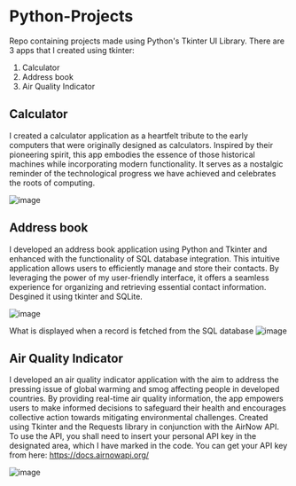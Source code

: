 # Python-Projects
Repo containing projects made using Python's Tkinter UI Library. There are 3 apps that I created using tkinter:
1. Calculator 
2. Address book
3. Air Quality Indicator

## Calculator

I created a calculator application as a heartfelt tribute to the early computers that were originally designed as calculators. Inspired by their pioneering spirit, this app embodies the essence of those historical machines while incorporating modern functionality. It serves as a nostalgic reminder of the technological progress we have achieved and celebrates the roots of computing.

![image](https://github.com/khushil-sketch/Python-Tkinter-UI-Projects/assets/52947378/59635e4a-2817-471a-815d-94b06cfedf8b)


## Address book
I developed an address book application using Python and Tkinter and enhanced with the functionality of SQL database integration. This intuitive application allows users to efficiently manage and store their contacts. By leveraging the power of my user-friendly interface, it offers a seamless experience for organizing and retrieving essential contact information.
Desgined it using tkinter and SQLite.

![image](https://github.com/khushil-sketch/Python-Tkinter-UI-Projects/assets/52947378/d6cbcfe3-1835-4df4-ba7a-3d90ffe84ead)

What is displayed when a record is fetched from the SQL database
![image](https://github.com/khushil-sketch/Python-Tkinter-UI-Projects/assets/52947378/f3bbcb0e-a451-4f9f-ab14-69f1714a6285)


## Air Quality Indicator

I developed an air quality indicator application with the aim to address the pressing issue of global warming and smog affecting people in developed countries. By providing real-time air quality information, the app empowers users to make informed decisions to safeguard their health and encourages collective action towards mitigating environmental challenges.
Created using Tkinter and the Requests library in conjunction with the AirNow API. To use the API, you shall need to insert your personal API key in the designated area, which I have marked in the code. You can get your API key from here: https://docs.airnowapi.org/

![image](https://github.com/khushil-sketch/Python-Tkinter-UI-Projects/assets/52947378/9dcf1c6c-6bdc-4e45-bbb8-67391508b152)



